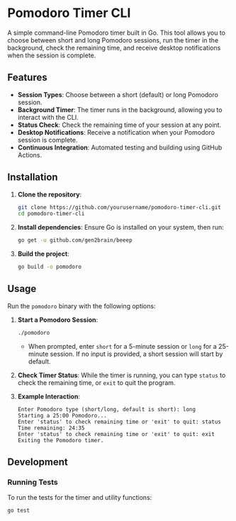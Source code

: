 # Pomodoro Timer CLI

A simple command-line Pomodoro timer built in Go. This tool allows you to choose between short and long Pomodoro sessions, run the timer in the background, check the remaining time, and receive desktop notifications when the session is complete.

## Features

- **Session Types**: Choose between a short (default) or long Pomodoro session.
- **Background Timer**: The timer runs in the background, allowing you to interact with the CLI.
- **Status Check**: Check the remaining time of your session at any point.
- **Desktop Notifications**: Receive a notification when your Pomodoro session is complete.
- **Continuous Integration**: Automated testing and building using GitHub Actions.

## Installation

1. **Clone the repository**:
    ```bash
    git clone https://github.com/yourusername/pomodoro-timer-cli.git
    cd pomodoro-timer-cli
    ```

2. **Install dependencies**:
    Ensure Go is installed on your system, then run:
    ```bash
    go get -u github.com/gen2brain/beeep
    ```

3. **Build the project**:
    ```bash
    go build -o pomodoro
    ```

## Usage

Run the `pomodoro` binary with the following options:

1. **Start a Pomodoro Session**:
    ```bash
    ./pomodoro
    ```
    - When prompted, enter `short` for a 5-minute session or `long` for a 25-minute session. If no input is provided, a short session will start by default.

2. **Check Timer Status**:
    While the timer is running, you can type `status` to check the remaining time, or `exit` to quit the program.

3. **Example Interaction**:
    ```
    Enter Pomodoro type (short/long, default is short): long
    Starting a 25:00 Pomodoro...
    Enter 'status' to check remaining time or 'exit' to quit: status
    Time remaining: 24:35
    Enter 'status' to check remaining time or 'exit' to quit: exit
    Exiting the Pomodoro timer.
    ```

## Development

### Running Tests

To run the tests for the timer and utility functions:

```bash
go test
